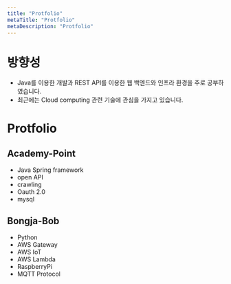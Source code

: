 ```yaml
---
title: "Protfolio"
metaTitle: "Protfolio"
metaDescription: "Protfolio"
---
```

# 방향성
- Java를 이용한 개발과 REST API를 이용한 웹 백엔드와 인프라 환경을 주로 공부하였습니다.
- 최근에는  Cloud computing 관련 기술에 관심을 가지고 있습니다.

# Protfolio
## Academy-Point
- Java Spring framework
- open API
- crawling
- Oauth 2.0
- mysql

## Bongja-Bob
- Python
- AWS Gateway
- AWS IoT
- AWS Lambda
- RaspberryPi
- MQTT Protocol

